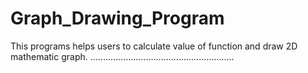 # Graph_Drawing_Program
This programs helps users to calculate value of function and draw  2D mathematic graph.
.........................................................
